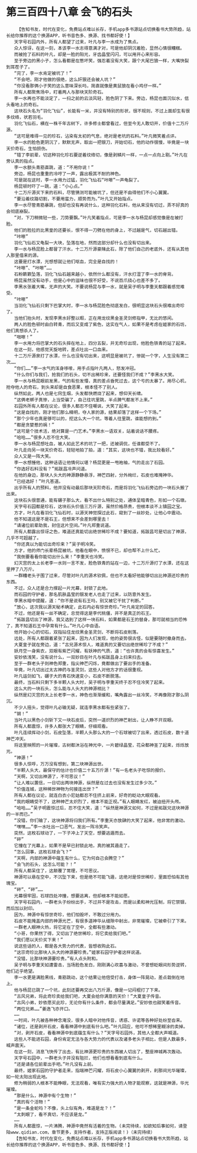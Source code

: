 # 第三百四十八章 会飞的石头
        【告知书友，时代在变化，免费站点难以长存，手机app多书源站点切换看书大势所趋，站长给你推荐的这个换源APP，听书音色多、换源、找书都好使！】
       天字号石园内外，所有人都望了过来，叶凡与李一水成为了焦点。
       众人惊讶，在这一刻，本该李一水志得意满才对，可是他却阴沉着脸，显然心情很糟糕。
       而被抢了石料的叶凡，却是一脸的阳光，牙齿晶莹闪闪，可以用开心来形容。
       至于旁边的黑小子，怎么看都是在憋坏笑，强忍着没有大笑，跟个大尾巴狼一样，大嘴快裂到耳茬子了。
       “完了，李一水肯定被坑了！”
       “不会吧，刚才他做的很绝，这么奸狠还会被人坑？”
       “你没看那俩小子笑的这么意味深长吗，简直就像是黄鼠狼在看小鸡仔一样。”
       所有人都聚焦场中，盯着两人与那块天阶奇石。
       李一水再也不能淡定了，一扫之前的云淡风轻，脸色阴了下来。旁边，杨昆也面沉似水，低头看地上的奇石。
       这块石头名为“羽化飞仙”，长能有一米，并没有特别的形状，很不规则，不过上面却生有很多纹络，状若羽毛。
       羽化飞仙石，横在一株千年古树下，许多修士都曾看过，但至今无人敢切开，价值十二万斤源。
       “这可是难得一见的珍石，沾染有太初的气息，绝对是老坑的石料。”叶凡微笑着点评。
       李一水的脸色更阴沉了，默默无声，取出一把银刀，开始切石，他的动作很慢，毕竟是一块天价奇石，生怕损伤。
       “错了李前辈，切这种羽化珍石要逆着纹络切，像是剥鳞片一样，一点一点向上剔。”叶凡在旁认真的指点。
       李一水额头青筋直跳，道：“不用你说！”
       旁边，杨昆也重重的冷哼了一声，露出极其不耐的神色。
       可是就在这时，李一水用力过猛，羽化飞仙石“咔嚓”一声龟裂了。
       杨昆顿时吓了一跳，道：“小心点。”
       十二万斤源买下来的石料，尽管猜测可能被坑了，但还是不由得他们不小心翼翼。
       “要沿着纹路切割，不要用蛮力，顺势而为。”叶凡又开始指点。
       李一水尽管青筋暴跳，但却也没有再说什么，这种羽化石料，他从来没有切过，弄不好真的会彻底崩裂。
       “对，下刀稍微轻一些，刀势要飘。”叶凡笑着指点，可是李一水与杨昆却感觉像是在被打脸。
       他们的脸拉的比黑皇的还要长，恨不得一刀劈在他的身上，不过越是气，切石越出错。
       “咔嚓”
       羽化飞仙石又龟裂一大块，坠落在地，然而这部分却什么也没有切出来。
       李一水与杨昆脸上都冒了汗水，十二万斤源豪赌此石，除了他们自己的老底外，还有从其他人那里借来的源。
       这要是打水漂，光想想就让他们呕血，完全是自找的！
       “咔嚓”、“咔嚓”……
       石粉簌簌坠落，羽化飞仙石越来越小，依然什么都没有，汗水打湿了李一水的脊背。
       杨昆虽然没有动手，但是心中的滋味也很不好受，不说百爪挠心也差不多了。
       李黑水张着大嘴，无声的大笑。不要说杨昆与李一水，就是吴子明与李重天都跟着感觉难受。
       “咔嚓”
       当羽化飞仙石只剩下巴掌大时，李一水与杨昆脸色彻底发白，很明显这块石头很难出奇珍了。
       当他们抬头时，发现李黑水好整以暇，正在用龙纹黑金圣灵剑修指甲，无比的悠闲。
       两人的脸色顿时由白转青，而后又变成了紫色，这实在气人，如果不是考虑在姬家的石坊，他们真想杀人了。
       “啪嚓！”
       李一水用力将巴掌大的石头摔在地上，四分五裂，并无奇珍出现，他脸色铁青的站了起来。
       在这一刻，他感觉天旋地转，差点吐出一口血来。
       十二万斤源泉打了水漂，什么也没有切出来，这明显是被坑了，惨就一个字，人生没有第二次……
       “你们……”李一水气的浑身哆嗦，用手点指叶凡两人，怒发冲冠。
       “什么你们与我们，抢我们的石头，切不出稀珍来，还要怪我们不成？”李黑水大笑。
       李一水与杨昆眼前发黑，气的有些发懵，真的差点昏死过去，这个亏的太暴了。用尽心机，抢夺他人的奇石，到头来却是自食恶果，根本怪不了别人。
       纵然如此，两人也是七窍生烟，头发都快燃烧了起来，想仰天长啸。
       “这俩老梆子真惨，上当受骗了，自己往坑里跳，半点脾气都发不上来。”
       石园外所有人都在议论，很多人都忍不住嘲讽，大笑了起来。
       “这是自找的，刚才他们那么精明，夺人家的源，结果却落了这样一个下场。”
       “那个少年也真是够可以的，挖这么大一个坑，等着人往里跳，谁能想的到。”
       “都是贪婪惹的祸！”
       “这可是个技术活，绝对算是一门艺术。”李黑水一语双关，站着说话不腰疼。
       “哈哈……”很多人忍不住大笑。
       李一水与杨昆想吐血，被人如此艺术的坑了一把，还被调侃，任谁都受不了。
       叶凡走向另一块天价奇石，轻轻地拍了拍，道：“其实，这块也不错，我比较看好。”
       众人又是一阵大笑。
       李一水想捶他，这种话语让他情何以堪？杨昆更是一甩袍袖，气的走出了石园。
       “你选好石料没有？”拓跋昌冷声问道。
       在他的身边，那块人头大的神源静静悬浮，神芒四射，分外绚烂，石皮也难掩神华。
       “已经选好！”叶凡答道。
       出乎所有人的预料，他并没有动最后那块天阶奇石，而是将羽化飞仙石旁边的一块石头搬了出来。
       这块石头很普通，能有碾子那么大，看不出什么特别之处，通体呈暗青色，形如一个石墩。
       天字号石园都是珍石，这块石头价值三万斤源，虽然价格昂贵，但根本谈不上镇园之宝。
       方才，叶凡在看羽化飞仙石时，以源天神觉探过此石，窥到了一丝妙处，让他心中震动。
       他不知道这是不是石王，但想来不会差到哪里去！
       “请诸位前辈助我，封住这片空间。”叶凡郑重说道。
       所有人都露出惊讶之色，难道还真能切出绝世稀珍不成？要知道，拓跋昌可是切出了神源，几乎不可超越了。
       “你还真以为能切出奇珍来？”吴子明冷笑。
       方才，他的师门长辈杨昆被坑，他看在眼中，愤恨不已，却也帮不上什么忙。
       “我倒要看看你能切出什么来！”李重天也冷笑。
       幻灭宫的太上长老李一水则一言不发，脸色铁青的站在一边，十二万斤源打了水漂，还在这里押了八万斤。
       一群糟老头子围了过来，尽管对叶凡的源术钦佩，但也不太看好他能够切出比神源还珍贵的东西。
       不过，众人还是合力撑起一片光幕，封锁了此地。
       而石园的守护者，那名肌肤晶莹的银发老人也走了过来，以防意外发生。
       李黑水暗中提醒，道：“你不是说有石王吗，别又被它干扰了判断。”
       “放心，这次我以源天秘术确定，此石内必有惊世奇珍。”叶凡肯定的回答。
       不过，他还是有一丝不确定，总觉得这是李代桃僵，并不是真正的石王。
       “拓跋昌切出了神源，我又选到了这样一块石料，如果都是石王的替身，那可就相当的恐怖了，真不知道石王中孕育有什么。”叶凡心中自语。
       他开始小心的切石，双指拈住龙纹黑金圣灵剑，不断将石皮削落。
       远处，所有人都跟着紧张了起来，因为人们发现，他的姿势很古怪，似是要随时撤身而去。
       大夏皇子就在旁边，道：“古兄源术惊人，难道真的又要切出绝世稀珍了不成？”
       妖月空一身紫衣，双眼有紫芒闪耀，有妖神的气质，道：“也许真的会有惊喜发生。”
       安妙依浅笑，没有说什么，一双妙目在叶凡与拓跋昌身上扫来扫去。
       至于一群老头子则神色郑重，指尖神芒闪烁，竟都做出了要出手的准备。
       毕竟，叶凡切出过太古神药与圣灵剑，这些人对他方才的话很重视。
       叶凡运剑如飞，碾子大的青石快速变小，石皮不断脱落。
       最终，当石料只剩下多半颗人头大时，吴子明与李重天终于忍不住冷笑了起来。
       这么大的一块石头，怎么能与人头大的神源相比？
       纵然是幻灭宫的太上长老李一水，神色也渐渐缓和，嘴角露出一丝冷笑，不再像刚才那么阴沉。
       不少人摇头，觉得叶凡必输无疑，就连李黑水都有些紧张了。
       “锵！”
       当叶凡以黑色小剑斩下又一块石皮后，突然一道炽烈的神芒射出，让人睁不开双眼。
       所有人都震惊，许多人都张大了眼睛，仔细观看。
       叶凡连续挥动小剑，石皮坠落，半颗人头那么大的一个石球被切了出来，透过石皮，数十道神芒冲天。
       将这里映照的一片璀璨，古树都沐浴在神光中，一片碧绿晶莹，花朵都神圣了起来，烁烁放光。
       “神源！”
       很多人惊呼，万万没有想到，第二块神源出世。
       “半颗人头大，最保守的估计也价值二十五万斤源！”有一名老头子吃惊的报价。
       “天啊，又切出神源了，不可思议！”
       “让人难以置信，一日切出两块神源，纵然是在过去也没有发生过多少次。”
       “价值连城，这种稀世神物为何接连出世？”
       所有人都在议论，就连白衣小尼姑都忍不住挤上前来，好奇的眨动大眼观看。
       “我的眼睛受不了，这种神芒太炽烈了，根本不能正视。”有人眼睛发红，被迫扭开头颅。
       “哈哈……”吴子明震惊过后，忍不住大笑，道：“纵然是神源又如何，不过是拓跋兄这块神源的一半而已。”
       “没错，你们输了，这块神源将归我们所有。”李重天亦放肆的大笑了起来，他非常的激动。
       “嘿嘿……”李一水吐出一口恶气，发出一阵冷笑声。
       突然，这枚石球动了，一下子冲上了天空，想要逃遁而去。
       “砰”
       它撞在了光幕上，如果不是早已封锁此地，真的被其遁走了。
       “怎么回事，这枚石球会飞？”
       “天啊，内部的神源中蕴生有什么，它为何自己会腾空？”
       “会飞的石头，这怎么可能？！”
       所有人都呆住了，这颠覆了常理，不可思议。
       神源可以悬在空中，不沉坠下来，但是绝不可能飞遁，这绝对是惊世稀珍，里面恐怕有其他瑰宝。
       “砰”、“砰”……
       光幕很牢固，石球四处冲撞，想要逃离，但却根本不能如愿。
       天字号石园内，一群老头子纷纷出手，不过并不是攻击，而是以柔和神光压制，将它禁锢，而后加以封印。
       因为，神源中有惊世奇珍，他们怕毁坏，不敢过分用力。
       石皮不能掩盖内部的神源光芒，有很多道神华从缝隙中射出，非常璀璨，它被牵引了下来。
       一群老人眼神火热，将它定在了空中，全都有些激动。
       “小哥，你果然了得，又切出了绝世稀珍，将它卖给我们吧。”
       “我们愿以天价买下来！”
       说这些话的人，都是各大势力的代表，皆想收购此石。
       “这宗奇珍比那块人头大的神源要珍贵。”姬家石园守护者这样说道。
       “没错，比那块神源要珍贵。”有人点头附和。
       吴子明与李重天如遭雷击，当场脸色发白，刚刚满心欢喜与激动，不曾想眨眼间形势逆转，他们近乎绝望。
       李一水更是满脸黑线，青筋跳动，这个结果让他倍受打击，身体一阵晃动，差点栽倒在地上。
       他与杨昆已跳了一个坑，此刻还要再交出八万斤源，像是一记闷棍打了下来。
       “古风兄弟，将此奇珍卖给我们吧，大夏会给你满意的天价！”大夏皇子传音。
       “古风小弟，妙依愿买此珍，无论你有什么条件，都会尽量满足。”安妙依也甜笑着传音。
       “两位兄弟……”姜逸飞亦开口。
       ……
       一时间，叶凡被各种神念淹没，很多人暗中对他传音，诱惑、许诺等各种好处纷至沓来。
       “诸位，还是剥开石皮，看看神源中到底有什么吧。”叶凡回应，他可不想稀里糊涂的卖掉。
       “对，剥开石皮，看看神源中到底蕴生有什么？”天字号石园外，其他人全都大声喊道。
       这些人不能进石园，身份肯定无法与各大势力的代表以及诸多老头子相比，但是人数最多，喊声震天。
       在这一刻，消息飞快传了出去，有比神源更珍贵的东西被人切出了，整座神城再次轰动。
       天字号石园中，一群老头子并没有阻拦，他们也想看看到底有什么。
       “还是请各位前辈出手吧。”叶凡没有上前。
       最终，姬家石园的守护者走来，指端神芒闪耀，将石皮小心翼翼的剥开，刹那间光华璀璨，如一轮太阳出现此地。
       修为稍弱的人根本不能睁眼，无法观看，唯有实力强大的人物才能观察，这就是神源，华光璀璨。
       “那是什么，神源中有个生物！”
       “真的有个活物！”
       “是一条金蛇吗？不像，头上似有角，难道是龙？！”
       “太刺眼了，看不真切，不应该是龙。”
       ……
       所有人都震惊，一片沸腾，神源中竟然有活着的生物。(未完待续，如欲知后事如何，请登陆www.qidian.com，章节更多，支持作者，支持正版阅读！)（未完待续）
       【告知书友，时代在变化，免费站点难以长存，手机app多书源站点切换看书大势所趋，站长给你推荐的这个换源APP，听书音色多、换源、找书都好使！】